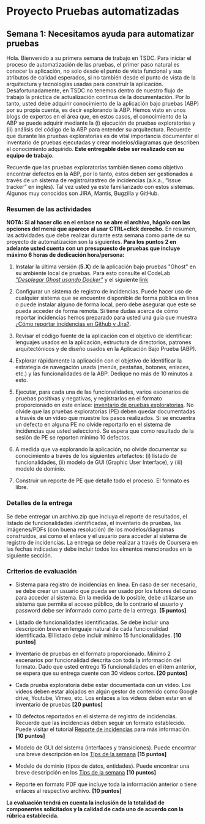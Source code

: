 
# Proyecto Pruebas automatizadas

## Semana 1: Necesitamos ayuda para automatizar pruebas

Hola. Bienvenido a su primera semana de trabajo en TSDC. Para iniciar el proceso de automatización de las pruebas, el primer paso natural es conocer la aplicación, no solo desde el punto de vista funcional y sus atributos de calidad esperados, si no también desde el punto de vista de la arquitectura y tecnologías usadas para construir la aplicación.  Desafortunadamente, en TSDC no tenemos dentro de nuestro flujo de trabajo la práctica de actualización continua de la documentación. Por lo tanto, usted debe adquirir conocimiento de la aplicación bajo pruebas (ABP) por su propia cuenta, es decir explorando la ABP. Hemos visto en unos blogs de expertos en el área que, en estos casos, el conocimiento de la ABP se puede adquirir mediante la (i) ejecución de pruebas exploratorias y (ii) análisis del código de la ABP para entender su arquitectura. Recuerde que durante las pruebas exploratorias es de vital importancia documentar el inventario de pruebas ejecutadas y crear modelos/diagramas que describen el conocimiento adquirido. **Este entregable debe ser realizado con su equipo de trabajo.**


Recuerde que las pruebas exploratorias también tienen como objetivo encontrar defectos en la ABP, por lo tanto, estos deben ser gestionados a través de un sistema de registro/rastreo de incidencias (a.k.a., “issue tracker” en inglés). Tal vez usted ya este familiarizado con estos sistemas. Algunos muy conocidos son JIRA, Mantis, Bugzilla y GitHub.  


### Resumen de las actividades

**NOTA: Si al hacer clic en el enlace no se abre el archivo, hágalo con las opciones del menú que aparece al usar CTRL+click derecho.**
En resumen, las actividades que debe realizar durante esta semana como parte de su proyecto de automatización son la siguientes. **Para los puntos 2 en adelante usted cuenta con un presupuesto de pruebas que incluye máximo 6 horas de dedicación hora/persona:**


1. Instalar la última versión (**5.X**) de la aplicación bajo pruebas "Ghost" en su ambiente local de pruebas. Para esto consulte el CodeLab [_"Desplegar Ghost usando Docker"_](https://thesoftwaredesignlab.github.io/AutTestingCodelabs/ghost-docker-deployment/index.html#0) y el siguiente [link](https://ghost.org/docs/ghost-cli/#ghost-install)

2. Configurar un sistema de registro de incidencias. Puede hacer uso de cualquier sistema que se encuentre disponible de forma pública en línea o puede instalar alguno de forma local, pero debe asegurar que este se pueda acceder de forma remota. Si tiene dudas acerca de cómo reportar incidencias hemos preparado para usted una guia que muestra [¿Cómo reportar incidencias en Github y Jira?](https://www.coursera.org/learn/pruebas-automatizadas-software/supplement/i1b1t/como-reportar-incidencias-en-gh-jira-y-mantis).

3. Revisar el código fuente de la aplicación con el objetivo de identificar: lenguajes usados en la aplicación, estructura de directorios, patrones arquitectónicos y de diseño usados en la Aplicación Bajo Prueba (ABP).

4. Explorar rápidamente la aplicación con el objetivo de identificar la estrategia de navegación usada (menús, pestañas, botones, enlaces, etc.) y las funcionalidades de la ABP. Dedique no más de 10 minutos a esto.

5. Ejecutar, para cada una de las funcionalidades, varios escenarios de pruebas positivas y negativas, y registrarlos en el formato proporcionado en este enlace: [inventario de pruebas exploratorias](https://thesoftwaredesignlab.github.io/AutTestingCourseraBook/templates/inventario-pruebas-exploratorias.xlsx). No olvide que las pruebas exploratorias (PE) deben quedar documentadas a través de un video que muestre los pasos realizados. Si se encuentra un defecto en alguna PE no olvide reportarlo en el sistema de incidencias que usted seleccionó. Se espera que como resultado de la sesión de PE se reporten mínimo 10 defectos.

6. A medida que va explorando la aplicación, no olvide documentar su conocimiento a través de los siguientes artefactos: (i) listado de funcionalidades, (ii) modelo de GUI (Graphic User Interface), y (iii) modelo de dominio.  

7. Construir un reporte de PE que detalle todo el proceso. El formato es libre.


### Detalles de la entrega
Se debe entregar un archivo.zip que incluya el reporte de resultados, el listado de funcionalidades identificadas, el inventario de pruebas, las imágenes/PDFs (con buena resolución) de los modelos/diagramas construidos, así como el enlace y el usuario para acceder al sistema de registro de incidencias.  La entrega se debe realizar a través de Coursera en las fechas indicadas y  debe incluir todos los elmentos mencionados en la siguiente sección.


### Criterios de evaluación

- Sistema para registro de incidencias en línea. En caso de ser necesario, se debe crear un usuario que pueda ser usado por los tutores del curso para acceder al sistema. En la medida de lo posible, debe utilizarse un sistema que permita el acceso público, de lo contrario el usuario y password debe ser informado como parte de la entrega. **[5 puntos]**

- Listado de funcionalidades identificadas. Se debe incluir una descripción breve en lenguaje natural de cada funcionalidad identificada. El listado debe incluir mínimo 15 funcionalidades. **[10 puntos]**

- Inventario de pruebas en el formato proporcionado. Mínimo 2 escenarios por funcionalidad descrita con toda la información del formato. Dado que usted entrego 15 funcionalidades en el item anterior, se espera que su entrega cuente con 30 videos cortos. **[20 puntos]**

- Cada prueba exploratoria debe estar documentada con un video. Los videos deben estar alojados en algún gestor de contenido como Google drive, Youtube, Vimeo, etc. Los enlaces a los videos deben estar en el inventario de pruebas **[20 puntos]**

- 10 defectos reportados en el sistema de registro de incidencias. Recuerde que las incidencias deben seguir un formato establecido. Puede visitar el tutorial [Reporte de incidencias](https://www.coursera.org/learn/pruebas-automatizadas-software/supplement/pguOv/reporte-de-incidencias) para más información. **[10 puntos]**

- Modelo de GUI del sistema (interfaces y transiciones). Puede encontrar una breve descripción en los [Tips de la semana](https://www.coursera.org/learn/pruebas-automatizadas-software/supplement/xjgTI/para-tener-en-cuenta-esta-semana) **[15 puntos]**

- Modelo de dominio (tipos de datos, entidades). Puede encontrar una breve descripción en los [Tips de la semana](https://www.coursera.org/learn/pruebas-automatizadas-software/supplement/xjgTI/para-tener-en-cuenta-esta-semana) **[10 puntos]**

- Reporte en formato PDF que incluye toda la información anterior o tiene enlaces al respectivo archivo. **[10 puntos]**




 **La evaluación tendrá en cuenta la inclusión de la totalidad de componentes solicitados y la calidad de cada uno de acuerdo con la rúbrica establecida.**
